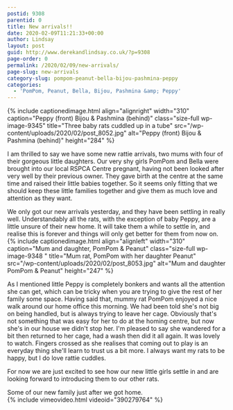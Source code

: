```yaml
---
postid: 9308
parentid: 0
title: New arrivals!!
date: 2020-02-09T11:21:33+00:00
author: Lindsay
layout: post
guid: http://www.derekandlindsay.co.uk/?p=9308
page-order: 0
permalink: /2020/02/09/new-arrivals/
page-slug: new-arrivals
category-slug: pompom-peanut-bella-bijou-pashmina-peppy
categories:
  - 'PomPom, Peanut, Bella, Bijou, Pashmina &amp; Peppy'
---
```

{% include captionedimage.html align="alignright" width="310" caption="Peppy (front) Bijou & Pashmina (behind)" class="size-full wp-image-9345" title="Three baby rats cuddled up in a tube" src="/wp-content/uploads/2020/02/post_8052.jpg" alt="Peppy (front) Bijou & Pashmina (behind)" height="284" %} 

I am thrilled to say we have some new rattie arrivals, two mums with four of their gorgeous little daughters. Our very shy girls PomPom and Bella were brought into our local RSPCA Centre pregnant, having not been looked after very well by their previous owner. They gave birth at the centre at the same time and raised their little babies together. So it seems only fitting that we should keep these little families together and give them as much love and attention as they want.

We only got our new arrivals yesterday, and they have been settling in really well. Understandably all the rats, with the exception of baby Peppy, are a little unsure of their new home. It will take them a while to settle in, and realise this is forever and things will only get better for them from now on. {% include captionedimage.html align="alignleft" width="310" caption="Mum and daughter, PomPom & Peanut" class="size-full wp-image-9348 " title="Mum rat, PomPom with her daughter Peanut" src="/wp-content/uploads/2020/02/post_8053.jpg" alt="Mum and daughter PomPom & Peanut" height="247" %} 

As I mentioned little Peppy is completely bonkers and wants all the attention she can get, which can be tricky when you are trying to give the rest of her family some space. Having said that, mummy rat PomPom enjoyed a nice walk around our home office this morning. We had been told she's not big on being handled, but is always trying to leave her cage. Obviously that's not something that was easy for her to do at the homing centre, but now she's in our house we didn't stop her. I'm pleased to say she wandered for a bit then returned to her cage, had a wash then did it all again. It was lovely to watch. Fingers crossed as she realises that coming out to play is an everyday thing she'll learn to trust us a bit more. I always want my rats to be happy, but I do love rattie cuddles.

For now we are just excited to see how our new little girls settle in and are looking forward to introducing them to our other rats.

Some of our new family just after we got home.  
{% include vimeovideo.html videoid="390279764" %}